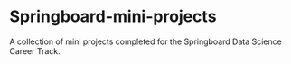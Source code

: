 # Springboard-mini-projects

A collection of mini projects completed for the Springboard Data Science Career Track.
